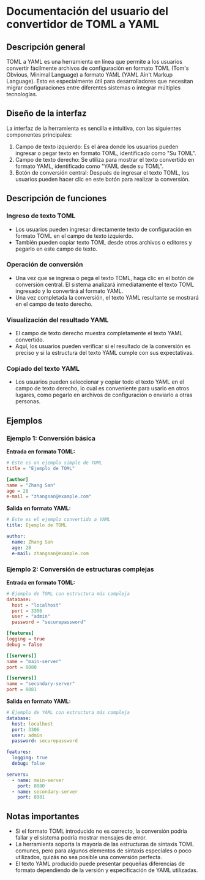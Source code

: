 # Documentación del usuario del convertidor de TOML a YAML

## Descripción general

TOML a YAML es una herramienta en línea que permite a los usuarios convertir fácilmente archivos de configuración en formato TOML (Tom's Obvious, Minimal Language) a formato YAML (YAML Ain't Markup Language). Esto es especialmente útil para desarrolladores que necesitan migrar configuraciones entre diferentes sistemas o integrar múltiples tecnologías.

## Diseño de la interfaz

La interfaz de la herramienta es sencilla e intuitiva, con las siguientes componentes principales:

1. Campo de texto izquierdo: Es el área donde los usuarios pueden ingresar o pegar texto en formato TOML, identificado como "Su TOML".
2. Campo de texto derecho: Se utiliza para mostrar el texto convertido en formato YAML, identificado como "YAML desde su TOML".
3. Botón de conversión central: Después de ingresar el texto TOML, los usuarios pueden hacer clic en este botón para realizar la conversión.

## Descripción de funciones

### Ingreso de texto TOML

- Los usuarios pueden ingresar directamente texto de configuración en formato TOML en el campo de texto izquierdo.
- También pueden copiar texto TOML desde otros archivos o editores y pegarlo en este campo de texto.

### Operación de conversión

- Una vez que se ingresa o pega el texto TOML, haga clic en el botón de conversión central. El sistema analizará inmediatamente el texto TOML ingresado y lo convertirá al formato YAML.
- Una vez completada la conversión, el texto YAML resultante se mostrará en el campo de texto derecho.

### Visualización del resultado YAML

- El campo de texto derecho muestra completamente el texto YAML convertido.
- Aquí, los usuarios pueden verificar si el resultado de la conversión es preciso y si la estructura del texto YAML cumple con sus expectativas.

### Copiado del texto YAML

- Los usuarios pueden seleccionar y copiar todo el texto YAML en el campo de texto derecho, lo cual es conveniente para usarlo en otros lugares, como pegarlo en archivos de configuración o enviarlo a otras personas.

## Ejemplos

### Ejemplo 1: Conversión básica

**Entrada en formato TOML:**

```toml
# Este es un ejemplo simple de TOML
title = "Ejemplo de TOML"

[author]
name = "Zhang San"
age = 28
e-mail = "zhangsan@example.com"
```

**Salida en formato YAML:**

```yaml
# Este es el ejemplo convertido a YAML
title: Ejemplo de TOML

author:
  name: Zhang San
  age: 28
  e-mail: zhangsan@example.com
```

### Ejemplo 2: Conversión de estructuras complejas

**Entrada en formato TOML:**

```toml
# Ejemplo de TOML con estructura más compleja
database:
  host = "localhost"
  port = 3306
  user = "admin"
  password = "securepassword"

[features]
logging = true
debug = false

[[servers]]
name = "main-server"
port = 8080

[[servers]]
name = "secondary-server"
port = 8081
```

**Salida en formato YAML:**

```yaml
# Ejemplo de YAML con estructura más compleja
database:
  host: localhost
  port: 3306
  user: admin
  password: securepassword

features:
  logging: true
  debug: false

servers:
  - name: main-server
    port: 8080
  - name: secondary-server
    port: 8081
```

## Notas importantes

- Si el formato TOML introducido no es correcto, la conversión podría fallar y el sistema podría mostrar mensajes de error.
- La herramienta soporta la mayoría de las estructuras de sintaxis TOML comunes, pero para algunos elementos de sintaxis especiales o poco utilizados, quizás no sea posible una conversión perfecta.
- El texto YAML producido puede presentar pequeñas diferencias de formato dependiendo de la versión y especificación de YAML utilizadas.